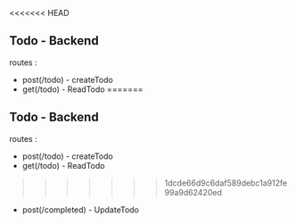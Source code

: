 <<<<<<< HEAD
## Todo - Backend 

routes : 
- post(/todo)  - createTodo
- get(/todo) - ReadTodo
=======
## Todo - Backend 

routes : 
- post(/todo)  - createTodo
- get(/todo) - ReadTodo
>>>>>>> 1dcde66d9c6daf589debc1a912fe99a9d62420ed
- post(/completed) - UpdateTodo